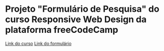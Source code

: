 # Projeto "Formulário de Pesquisa" do curso Responsive Web Design da plataforma freeCodeCamp
<a href="https://www.freecodecamp.org/learn/2022/responsive-web-design/#build-a-survey-form-project">Link do curso</a>
<a href="aliccestari.github.io/survey-form/">Link do formulário</a>
